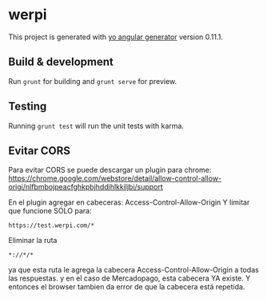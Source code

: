 # werpi

This project is generated with [yo angular generator](https://github.com/yeoman/generator-angular)
version 0.11.1.

## Build & development

Run `grunt` for building and `grunt serve` for preview.

## Testing

Running `grunt test` will run the unit tests with karma.

## Evitar CORS

Para evitar CORS se puede descargar un plugin para chrome: https://chrome.google.com/webstore/detail/allow-control-allow-origi/nlfbmbojpeacfghkpbjhddihlkkiljbi/support

En el plugin agregar en cabeceras: Access-Control-Allow-Origin
Y limitar que funcione SÓLO para: 
```
https://test.werpi.com/*
```

Eliminar la ruta 
``` 
*://*/* 
```
ya que esta ruta le agrega la cabecera Access-Control-Allow-Origin a todas las respuestas. y en el caso de Mercadopago, esta cabecera YA existe. Y entonces el browser tambien da error de que la cabecera está repetida.



